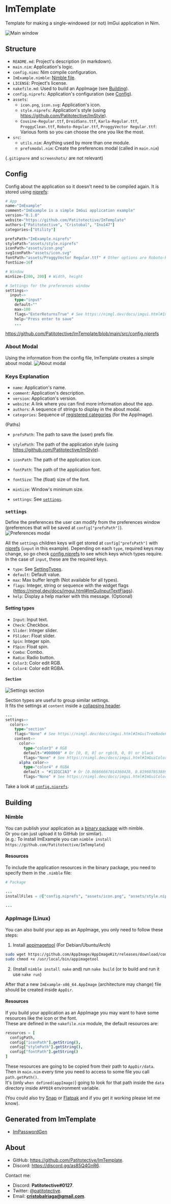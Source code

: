 # ImTemplate
Template for making a single-windowed (or not) ImGui application in Nim.

![Main window](https://github.com/Patitotective/ImTemplate/blob/main/screenshots/main.png)

## Structure
- `README.md`: Project's description (in markdown).
- `main.nim`: Application's logic.
- `config.nims`: Nim compile configuration.
- `ImExample.nimble`: [Nimble file](https://github.com/nim-lang/nimble#creating-packages).
- `LICENSE`: Project's license.
- `nakefile.md`: Used to build an AppImage (see [Building](#building)).
- `config.niprefs`: Application's configuration (see [Config](#config)).
- `assets`: 
	- `icon.png`, `icon.svg`: Application's icon.
	- `style.niprefs`: Application's style (using https://github.com/Patitotective/ImStyle).
	- `Cousine-Regular.ttf`, `DroidSans.ttf`, `Karla-Regular.ttf`, `ProggyClean.ttf`, `Roboto-Regular.ttf`, `ProggyVector Regular.ttf`: Various fonts so you can choose the one you like the most.
- `src`:
	- `utils.nim`: Anything used by more than one module.
	- `prefsmodal.nim`: Create the preferences modal (called in `main.nim`)

(`.gitignore` and `screenshots/` are not relevant)

## Config
Config about the application so it doesn't need to be compiled again. It is stored using [niprefs](https://patitotective.github.io/niprefs/):
```nim
# App
name="ImExample"
comment="ImExample is a simple ImGui application example"
version="0.1.0"
website="https://github.com/Patitotective/ImTemplate"
authors=["Patitotective", "Cristobal", "Inu147"]
categories=["Utility"]

prefsPath="ImExample.niprefs"
stylePath="assets/style.niprefs"
iconPath="assets/icon.png"
svgIconPath="assets/icon.svg"
fontPath="assets/ProggyVector Regular.ttf" # Other options are Roboto-Regular.ttf, DroidSans.ttf, Cousine-Regular.ttf, NotoSans-Regular.ttf, ProggyClean.ttf or Karla-Regular.ttf
fontSize=16f

# Window
minSize=[200, 200] # Width, height

# Settings for the preferences window
settings=>
  input=>
    type="input"
    default=""
    max=100
    flags="EnterReturnsTrue" # See https://nimgl.dev/docs/imgui.html#ImGuiInputTextFlags
    help="Press enter to save"
	...
```
https://github.com/Patitotective/ImTemplate/blob/main/src/config.niprefs

### About Modal
Using the information from the config file, ImTemplate creates a simple about modal.
![About modal](https://github.com/Patitotective/ImTemplate/blob/main/screenshots/aboutmodal.png)

### Keys Explanation
- `name`: Application's name.
- `comment`: Application's description.
- `version`: Application's version.
- `website`: A link where you can find more information about the app.
- `authors`: A sequence of strings to display in the about modal.
- `categories`: Sequence of [registered categories](https://specifications.freedesktop.org/menu-spec/latest/apa.html) (for the AppImage).

(Paths)
- `prefsPath`: The path to save the (user) prefs file.
- `stylePath`: The path of the application style (using https://github.com/Patitotective/ImStyle).
- `iconPath`: The path of the application icon.
- `fontPath`: The path of the application font.
- `fontSize`: The (float) size of the font.

- `minSize`: Window's minimum size.
- `settings`: See [`settings`](#settings).

### `settings`
Define the preferences the user can modify from the preferences window (preferences that will be saved at `config["prefsPath"]`).
![Preferences modal](https://github.com/Patitotective/ImTemplate/blob/main/screenshots/prefsmodal.png)

All the `settings` children keys will get stored at `config["prefsPath"]` with [niprefs](https://patitotective.github.io/niprefs/) (`input` in this example).
Depending on each `type`, required keys may change, so go check [config.niprefs](https://github.com/Patitotective/ImTemplate/blob/main/src/config.niprefs#L24) to see which keys which types require.  
In the case of `input`, these are the required keys.
- `type`: See [SettingTypes](https://github.com/Patitotective/ImTemplate/blob/main/src/utils.nim#L22).
- `default`: Default value.
- `max`: Max buffer length (Not available for all types).
- `flags`: Integer, string or sequence with the widget flags (https://nimgl.dev/docs/imgui.html#ImGuiInputTextFlags).
- `help`: Display a help marker with this message. (Optional)

#### Setting types
- `Input`: Input text.
- `Check`: Checkbox.
- `Slider`: Integer slider.
- `FSlider`: Float slider.
- `Spin`: Integer spin.
- `FSpin`: Float spin.
- `Combo`: Combo.
- `Radio`: Radio button.
- `Color3`: Color edit RGB.
- `Color4`: Color edit RGBA.

#### `Section`
![Settings section](https://github.com/Patitotective/ImTemplate/blob/main/screenshots/prefsmodal1.png)

Section types are useful to group similar settings.  
It fits the settings at `content` inside a [collapsing header](https://nimgl.dev/docs/imgui.html#igCollapsingHeader%2Ccstring%2CImGuiTreeNodeFlags).
```nim
...
settings=>
  colors=>
    type="section"
    flags="None" # See https://nimgl.dev/docs/imgui.html#ImGuiTreeNodeFlags
    content=>
      color=>
        type="color3" # RGB
        default="#000000" # Or [0, 0, 0] or rgb(0, 0, 0) or black
        flags="None" # See https://nimgl.dev/docs/imgui.html#ImGuiColorEditFlags
      alpha color=>
        type="color4" # RGBA
        default = "#11D1C2A3" # Or [0.06666667014360428, 0.8196078538894653, 0.7607843279838562, 0.6392157077789307] xD
        flags="None" # See https://nimgl.dev/docs/imgui.html#ImGuiColorEditFlags
```

Take a look at [`config.niprefs`](https://github.com/Patitotective/ImTemplate/blob/main/src/config.niprefs#L24).

## Building
### Nimble
You can publish your application as a [binary package](https://github.com/nim-lang/nimble#binary-packages) with nimble.  
Or you can just upload it to GitHub (or similar).  
(e.g.: To install ImExample you can `nimble install https://github.com/Patitotective/ImTemplate`)

#### Resources
To include the application resources in the binary package, you need to specify them in the `.nimble` file:
```nim
# Package

...
installFiles = @["config.niprefs", "assets/icon.png", "assets/style.niprefs", "assets/ProggyVector Regular.ttf"]

...
```

### AppImage (Linux)
You can also build your app as an AppImage, you only need to follow these steps:
1. Install [appimagetool](https://appimage.github.io/appimagetool/) (For Debian/Ubuntu/Arch)
```sh
sudo wget https://github.com/AppImage/AppImageKit/releases/download/continuous/appimagetool-x86_64.AppImage -O /usr/local/bin/appimagetool
sudo chmod +x /usr/local/bin/appimagetool
```
2. (Install `nimble install nake` and) run `nake build` (or to build and run it use `nake run`)

After that a new `ImExample-x86_64.AppImage` (architecture may change) file should be created inside `AppDir`.

#### Resources
If you build your application as an AppImage you may want to have some resources like the icon or the font.  
These are defined in the `nakefile.nim` module, the default resources are:
```nim
resources = [
  configPath, 
  config["iconPath"].getString(), 
  config["stylePath"].getString(), 
  config["fontPath"].getString()
]
```
These resources are going to be copied from their path to `AppDir/data`.  
Then in `main.nim` every time you need to access to some file you call `path.getPath()`.  
It's (only `when defined(appImage)`) going to look for that path inside the `data` directory inside `APPDIR` environment variable.

(You could also try [Snap](https://snapcraft.io/) or [Flatpak](https://flatpak.org/) and if you get it working please let me know).

## Generated from ImTemplate
- [ImPasswordGen](https://github.com/Patitotective/ImPasswordGen)

## About
- GitHub: https://github.com/Patitotective/ImTemplate.
- Discord: https://discord.gg/as85Q4GnR6.

Contact me:
- Discord: **Patitotective#0127**.
- Twitter: [@patitotective](https://twitter.com/patitotective).
- Email: **cristobalriaga@gmail.com**.
